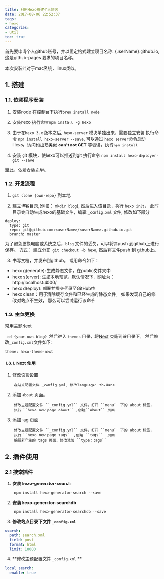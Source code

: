 ```yaml
---
title: 利用Hexo搭建个人博客
date: 2017-08-06 22:52:37
tags: 
- hexo
categories:
- util
toc: true
---
```


首先要申请个人github账号，并以固定格式建立项目名称: {userName}.github.io, 这是github-pages 要求的项目名称。 

本次安装针对于mac系统，linux类似。

## 1. 搭建

### 1.1. 依赖程序安装

1. 安装node
在控制台下执行``brew install node``

2. 安装hexo
   执行命令``npm install -g hexo``

3. 由于在``hexo 3.x`` 版本之后, ``hexo-server`` 模块单独出来，需要独立安装
    执行命令 ``npm install hexo-server --save``, 可以通过 ``hexo server``命令启动 Hexo，访问如出现类似 **can't not GET** 等错误，执行``npm install``

4. 安装 git 模块，使hexo可以推送到git
执行命令 ``npm install hexo-deployer-git --save``

至此，依赖安装完毕。


### 1.2. 开发流程

1. ``git clone {own-repo}`` 到本地. 

2. 建立博客目录,(例如： ``mkdir blog``), 然后进入该目录，执行 ``hexo init``， 此时目录会自动生成hexo的基础文件，编辑 ``_config.xml`` 文件, 修改如下部分
```
deploy:
  type: git
  repo: git@github.com:<userName>/<userName>.github.io.git
  branch: master
```
   为了避免更换电脑或系统之后，``blog`` 文件的丢失，可以将其push 到github上进行保存。 方式： 建立分支`` git checkout -b hexo``, 然后将文件push 到 github上。 

3. 书写文档，并发布到github。 常用命令如下：

* hexo g(enerate): 生成静态文件，在public文件夹中
* hexo s(erver): 生成本地预览，默认情况下，网址为： http://localhost:4000/
* hexo d(eploy): 部署并提交代码至GitHub中
* hexo clean：用于清除缓存文件和已经生成的静态文件， 如果发现自己的修改对站点不生效， 那么可以尝试运行该命令

### 1.3. 主体更换

常用主题[Next](https://github.com/iissnan/hexo-theme-next)

`` cd {your-own-blog}``, 然后进入 ``themes`` 目录，将[Next](https://github.com/iissnan/hexo-theme-next) 克隆到该目录下， 
然后修改``_config.xml``文件如下:
```
theme: hexo-theme-next
```

#### 1.3.1. Next 使用

1. 修改语言设置
```
    在站点配置文件 _config.yml, 修改language: zh-Hans
```

2. 添加 ``about`` 页面。
```
    修改主题配置文件 ``_config.yml`` 文件，打开 ``menu`` 下的 about 标签，
    执行 ``hexo new page about`` ,创建``about`` 页面
 ```

3. 添加 tag 页面
```
    修改主题配置文件 ``_config.yml`` 文件，打开 ``menu`` 下的 about 标签，
    执行 ``hexo new page tags`` ,创建 ``tags``  页面
    编辑新产生的 tags 页面，修改添加 ``type：tags``
```

## 2. 插件使用

### 2.1 搜索插件

1. **安装 hexo-generator-search**
```
    npm install hexo-generator-search --save
```
2. **安装 hexo-generator-searchdb**
```
    npm install hexo-generator-searchdb --save
```
3. **修改站点目录下文件 ``_config.xml``**
```yml
search:
  path: search.xml
  field: post
  format: html
  limit: 10000
```
4. **修改主题配置文件 ``_config.xml`` **
```yml
local_search:
  enable: true
```
